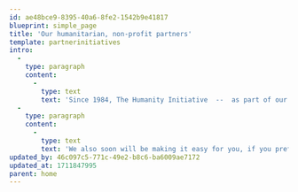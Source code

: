 ```yaml
---
id: ae48bce9-8395-40a6-8fe2-1542b9e41817
blueprint: simple_page
title: 'Our humanitarian, non-profit partners'
template: partnerinitiatives
intro:
  -
    type: paragraph
    content:
      -
        type: text
        text: 'Since 1984, The Humanity Initiative  --  as part of our conversation with the world  --  has paid close attention to the work of leading humanitarian non-profits across the continents. Now, with the help of Charity Navigator, we have chosen the top thirty to recommend most strongly as part of your research on positive change and/or to investigate closely for a possible donation.  '
  -
    type: paragraph
    content:
      -
        type: text
        text: 'We also soon will be making it easy for you, if you prefer, to aggregate several donations with one payment, saving time and trouble. We of course will have direct links as well to both the volunteer and donation pages of each of these 30 non-profits.'
updated_by: 46c097c5-771c-49e2-b8c6-ba6009ae7172
updated_at: 1711847995
parent: home
---
```

